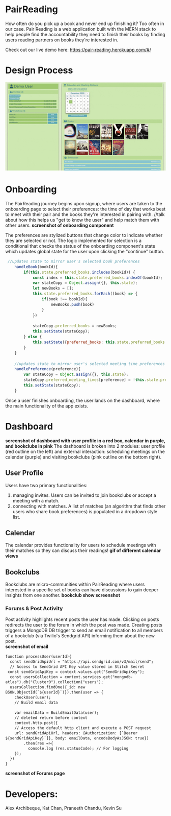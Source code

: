 # PairReading
How often do you pick up a book and never end up finishing it? Too often in our case. Pair Reading is a web application built with the MERN stack to help people find the accountability they need to finish their books by finding users reading partners on books they're interested in. 

Check out our live demo here: https://pair-reading.herokuapp.com/#/
# Design Process
![alt-text](https://github.com/pchandu/pair-reading/blob/main/frontend/public/imgs/dashDesign.gif)

# Onboarding
The PairReading journey begins upon signup, where users are taken to the onboarding page to select their preferences: the time of day that works best to meet with their pair and the books they're interested in pairing with. //talk about how this helps us "get to know the user" and help match them with other users.
**screenshot of onboarding component**

The preferences are stylized buttons that change color to indicate whether they are selected or not. The logic implemented for selection is a conditional that checks the status of the onboarding component's state which updates global state for the user upon clicking the "continue" button.
```js
 //updates state to mirror user's selected book preferences
    handleBook(bookId){
        if(this.state.preferred_books.includes(bookId)) {
            const index = this.state.preferred_books.indexOf(bookId);
            var stateCopy = Object.assign({}, this.state);
            let newBooks = [];
            this.state.preferred_books.forEach((book) => {
                if(book !== bookId){
                    newBooks.push(book)
                }
            })

            stateCopy.preferred_books = newBooks;
            this.setState(stateCopy);
        } else {
            this.setState({preferred_books: this.state.preferred_books.concat(bookId)});
        }
    }

    //updates state to mirror user's selected meeting time preferences
    handlePreference(preference){
        var stateCopy = Object.assign({}, this.state);
        stateCopy.preferred_meeting_times[preference] = !this.state.preferred_meeting_times[preference];
        this.setState(stateCopy);
    }
```
Once a user finishes onboarding, the user lands on the dashboard, where the main functionality of the app exists. 
# Dashboard
**screenshot of dashboard with user profile in a red box, calendar in purple, and bookclubs in pink**
The dashboard is broken into 2 modules: user profile (red outline on the left) and external interaction: scheduling meetings on the calendar (purple) and visiting bookclubs (pink outline on the bottom right). 
## User Profile 
Users have two primary functionalities: 
1. managing invites. Users can be invited to join bookclubs or accept a meeting with a match.
2. connecting with matches. A list of matches (an algorithm that finds other users who share book preferences) is populated in a dropdown style list. 
## Calendar
The calendar provides functionality for users to schedule meetings with their matches so they can discuss their readings!
**gif of different calendar views**
## Bookclubs
Bookclubs are micro-communities within PairReading where users interested in a specific set of books can have discussions to gain deeper insights from one another. **bookclub show screenshot**
### Forums & Post Activity
Post activity highlights recent posts the user has made. Clicking on posts redirects the user to the forum in which the post was made. Creating posts triggers a MongoDB DB trigger to send an email notification to all members of a bookclub (via Twilio's Sendgrid API) informing them about the new post.  
**screenshot of email**
```
function processUser(userId){
  const sendGridApiUrl = "https://api.sendgrid.com/v3/mail/send";
  // Access to SendGrid API Key value stored in Stitch Secret
 const sendGridApiKey = context.values.get("SendGridApiKey");
  const usersCollection = context.services.get("mongodb-atlas").db("Cluster0").collection("users");
  usersCollection.findOne({_id: new BSON.ObjectId(`${userId}`)}).then(user => {
    checkUser(user);
    // Build email data 
    
    var emailData = BuildEmailData(user);
    // deleted return before context
    context.http.post({
    // Access the default http client and execute a POST request
    url: sendGridApiUrl, headers: {Authorization: [`Bearer ${sendGridApiKey}`]}, body: emailData, encodeBodyAsJSON: true})
        .then(res =>{
          console.log (res.statusCode); // For logging
    });
  })
}
```
**screenshot of Forums page**
# Developers: 
Alex Archibeque, Kat Chan, Praneeth Chandu, Kevin Su
